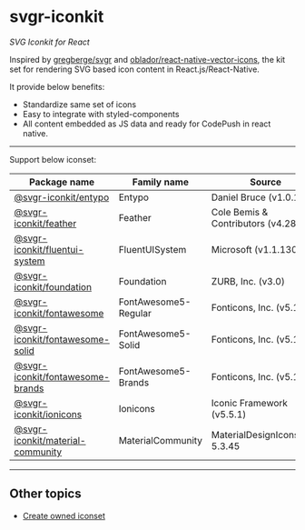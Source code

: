# svgr-iconkit
_SVG Iconkit for React_


Inspired by [gregberge/svgr](https://github.com/gregberge/svgr) and [oblador/react-native-vector-icons](https://github.com/oblador/react-native-vector-icons), the kit set for rendering SVG based icon content in React.js/React-Native.

It provide below benefits:
- Standardize same set of icons
- Easy to integrate with styled-components
- All content embedded as JS data and ready for CodePush in react native.


---

Support below iconset:


| Package name | Family name | Source | 
| --- | --- | --- | 
| [@svgr-iconkit/entypo](/packages/ext-entypo) | Entypo | Daniel Bruce (v1.0.1) |
| [@svgr-iconkit/feather](/packages/ext-feather) | Feather | Cole Bemis & Contributors (v4.28.0) |
| [@svgr-iconkit/fluentui-system](/packages/ext-fluentui-system) | FluentUISystem | Microsoft (v1.1.130) |
| [@svgr-iconkit/foundation](/packages/ext-foundation) | Foundation | ZURB, Inc. (v3.0) |
| [@svgr-iconkit/fontawesome](/packages/ext-fontawesome) | FontAwesome5-Regular | Fonticons, Inc. (v5.13.0) |
| [@svgr-iconkit/fontawesome-solid](/packages/ext-fontawesome-solid) | FontAwesome5-Solid | Fonticons, Inc. (v5.13.0) |
| [@svgr-iconkit/fontawesome-brands](/packages/ext-fontawesome-brands) | FontAwesome5-Brands | Fonticons, Inc. (v5.13.0) |
| [@svgr-iconkit/ionicons](/packages/ext-ionicons) | Ionicons | Iconic Framework (v5.5.1) |
| [@svgr-iconkit/material-community](/packages/ext-material-community) | MaterialCommunity | MaterialDesignIcons.com 5.3.45 |


---
## Other topics

- [Create owned iconset](/docs/CreateOwnedIconset.md)